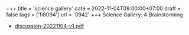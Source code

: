 +++
title = 'science gallery'
date = 2022-11-04T09:00:00+07:00
draft = false
tags = ['fi8094']
url = '0942'
+++
Science Gallery: A Brainstorming
<!--more-->

+ [discussion-20221104-v1.pdf](https://zenodo.org/doi/10.5281/zenodo.7282475)
